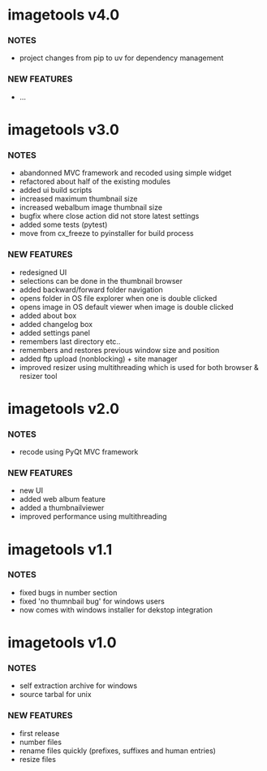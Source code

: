 # imagetools v4.0

### NOTES

- project changes from pip to uv for dependency management

### NEW FEATURES

- ...

# imagetools v3.0

### NOTES

- abandonned MVC framework and recoded using simple widget
- refactored about half of the existing modules
- added ui build scripts
- increased maximum thumbnail size
- increased webalbum image thumbnail size
- bugfix where close action did not store latest settings
- added some tests (pytest)
- move from cx_freeze to pyinstaller for build process

### NEW FEATURES

- redesigned UI
- selections can be done in the thumbnail browser
- added backward/forward folder navigation
- opens folder in OS file explorer when one is double clicked
- opens image in OS default viewer when image is double clicked
- added about box
- added changelog box
- added settings panel
- remembers last directory etc..
- remembers and restores previous window size and position
- added ftp upload (nonblocking) + site manager
- improved resizer using multithreading which is used for both browser & resizer tool

# imagetools v2.0

### NOTES

- recode using PyQt MVC framework

### NEW FEATURES

- new UI
- added web album feature
- added a thumbnailviewer
- improved performance using multithreading

# imagetools v1.1

### NOTES

- fixed bugs in number section
- fixed 'no thumnbail bug' for windows users
- now comes with windows installer for dekstop integration

# imagetools v1.0

### NOTES

- self extraction archive for windows
- source tarbal for unix

### NEW FEATURES

- first release
- number files
- rename files quickly (prefixes, suffixes and human entries)
- resize files
